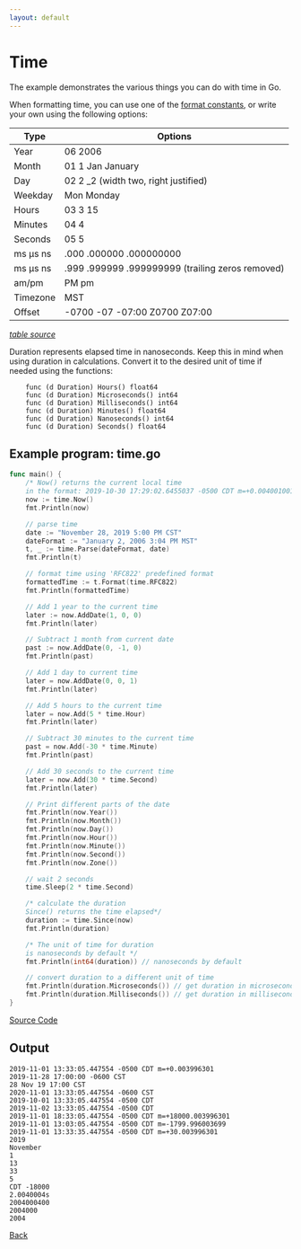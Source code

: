 ```yaml
---
layout: default
---
```


# Time

The example demonstrates the various things you can do with time in Go.

When formatting time, you can use one of the [format constants](https://golang.org/pkg/time/#pkg-constants), or write your own using the following options:

| Type     | Options                                          |
| -------- | ------------------------------------------------ |
| Year     | 06 2006                                          |
| Month    | 01 1 Jan January                                 |
| Day      | 02 2 \_2 (width two, right justified)            |
| Weekday  | Mon Monday                                       |
| Hours    | 03 3 15                                          |
| Minutes  | 04 4                                             |
| Seconds  | 05 5                                             |
| ms μs ns | .000 .000000 .000000000                          |
| ms μs ns | .999 .999999 .999999999 (trailing zeros removed) |
| am/pm    | PM pm                                            |
| Timezone | MST                                              |
| Offset   | -0700 -07 -07:00 Z0700 Z07:00                    |

[_table source_](https://yourbasic.org/golang/format-parse-string-time-date-example/#layout-options)

Duration represents elapsed time in nanoseconds. Keep this in mind when using duration in calculations. Convert it to the desired unit of time if needed using the functions:

```plain
    func (d Duration) Hours() float64
    func (d Duration) Microseconds() int64
    func (d Duration) Milliseconds() int64
    func (d Duration) Minutes() float64
    func (d Duration) Nanoseconds() int64
    func (d Duration) Seconds() float64
```

## Example program: time.go

```Go
func main() {
    /* Now() returns the current local time
    in the format: 2019-10-30 17:29:02.6455037 -0500 CDT m=+0.004001001 */
    now := time.Now()
    fmt.Println(now)

    // parse time
    date := "November 28, 2019 5:00 PM CST"
    dateFormat := "January 2, 2006 3:04 PM MST"
    t, _ := time.Parse(dateFormat, date)
    fmt.Println(t)

    // format time using 'RFC822' predefined format
    formattedTime := t.Format(time.RFC822)
    fmt.Println(formattedTime)

    // Add 1 year to the current time
    later := now.AddDate(1, 0, 0)
    fmt.Println(later)

    // Subtract 1 month from current date
    past := now.AddDate(0, -1, 0)
    fmt.Println(past)

    // Add 1 day to current time
    later = now.AddDate(0, 0, 1)
    fmt.Println(later)

    // Add 5 hours to the current time
    later = now.Add(5 * time.Hour)
    fmt.Println(later)

    // Subtract 30 minutes to the current time
    past = now.Add(-30 * time.Minute)
    fmt.Println(past)

    // Add 30 seconds to the current time
    later = now.Add(30 * time.Second)
    fmt.Println(later)

    // Print different parts of the date
    fmt.Println(now.Year())
    fmt.Println(now.Month())
    fmt.Println(now.Day())
    fmt.Println(now.Hour())
    fmt.Println(now.Minute())
    fmt.Println(now.Second())
    fmt.Println(now.Zone())

    // wait 2 seconds
    time.Sleep(2 * time.Second)

    /* calculate the duration
    Since() returns the time elapsed*/
    duration := time.Since(now)
    fmt.Println(duration)

    /* The unit of time for duration
    is nanoseconds by default */
    fmt.Println(int64(duration)) // nanoseconds by default

    // convert duration to a different unit of time
    fmt.Println(duration.Microseconds()) // get duration in microseconds
    fmt.Println(duration.Milliseconds()) // get duration in milliseconds
}
```

[Source Code](https://github.com/sagar-jadhav/go-examples/blob/master/src/time.go)

## Output

```plain
2019-11-01 13:33:05.447554 -0500 CDT m=+0.003996301
2019-11-28 17:00:00 -0600 CST
28 Nov 19 17:00 CST
2020-11-01 13:33:05.447554 -0600 CST
2019-10-01 13:33:05.447554 -0500 CDT
2019-11-02 13:33:05.447554 -0500 CDT
2019-11-01 18:33:05.447554 -0500 CDT m=+18000.003996301
2019-11-01 13:03:05.447554 -0500 CDT m=-1799.996003699
2019-11-01 13:33:35.447554 -0500 CDT m=+30.003996301
2019
November
1
13
33
5
CDT -18000
2.0040004s
2004000400
2004000
2004
```

[Back](./)
